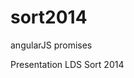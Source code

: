 sort2014
========

angularJS promises

<a src="http://ssoward.github.io/sort2014/src/main/webapp/slides/2014.html">Presentation LDS Sort 2014</a>


